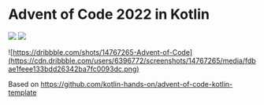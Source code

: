 # Advent of Code 2022 in Kotlin

![](https://img.shields.io/badge/day%20📅-18-blue) ![](https://img.shields.io/badge/stars%20⭐-34-yellow) 


![https://dribbble.com/shots/14767265-Advent-of-Code](https://cdn.dribbble.com/users/6396772/screenshots/14767265/media/fdbae1feee133bdd26342ba7fc0093dc.png)

Based on https://github.com/kotlin-hands-on/advent-of-code-kotlin-template